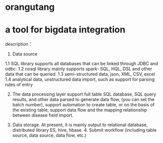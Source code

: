 # orangutang 
# a tool for bigdata  integration


description：
1. Data source 

1.1 
SQL library supports all databases that can be linked through JDBC and odbc.
1.2
nosql library mainly supports spark- SQL, HQL, DSL and other data that can be queried.
1.3 
semi-structured data, json, XML, CSV, excel 
1.4 
analytical data, unstructured data import, such as support for parsing rules of entry 

2. The data processing layer support full table SQL database, SQL query results, and other data parsed to generate data flow, (you can set the batch number), 
   support automation to create table, or on the basis of the existing table, support data flow and the mapping relationship between disease field import. 

3. Data storage. At present, it is mainly output to relational database, distributed library ES, hive, hbase. 4. Submit workflow (including table source, data source, data flow, etc.)
